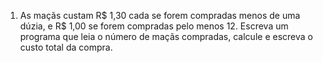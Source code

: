 1. As maçãs custam R$ 1,30 cada se forem compradas menos de uma dúzia, e R$
1,00 se forem compradas pelo menos 12. Escreva um programa que leia o número
de maçãs compradas, calcule e escreva o custo total da compra.